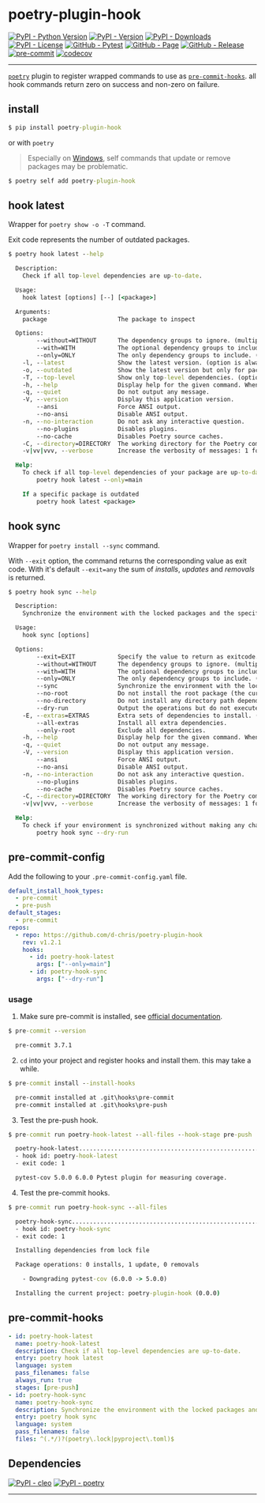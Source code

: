 # poetry-plugin-hook

[![PyPI - Python Version](https://img.shields.io/pypi/pyversions/poetry-plugin-hook)](https://pypi.org/project/poetry-plugin-hook/)
[![PyPI - Version](https://img.shields.io/pypi/v/poetry-plugin-hook)](https://pypi.org/project/poetry-plugin-hook/)
[![PyPI - Downloads](https://img.shields.io/pypi/dm/poetry-plugin-hook)](https://pypi.org/project/poetry-plugin-hook/)
[![PyPI - License](https://img.shields.io/pypi/l/poetry-plugin-hook)](https://raw.githubusercontent.com/d-chris/poetry-plugin-hook/main/LICENSE)
[![GitHub - Pytest](https://img.shields.io/github/actions/workflow/status/d-chris/poetry-plugin-hook/pytest.yml?logo=github&label=pytest)](https://github.com/d-chris/poetry-plugin-hook/actions/workflows/pytest.yml)
[![GitHub - Page](https://img.shields.io/website?url=https%3A%2F%2Fd-chris.github.io%2Fpoetry-plugin-hook&up_message=pdoc&logo=github&label=documentation)](https://d-chris.github.io/poetry-plugin-hook)
[![GitHub - Release](https://img.shields.io/github/v/tag/d-chris/poetry-plugin-hook?logo=github&label=github)](https://github.com/d-chris/poetry-plugin-hook)
[![pre-commit](https://img.shields.io/badge/pre--commit-enabled-brightgreen?logo=pre-commit)](https://raw.githubusercontent.com/d-chris/poetry-plugin-hook/main/.pre-commit-config.yaml)
[![codecov](https://codecov.io/gh/d-chris/poetry-plugin-hook/graph/badge.svg?token=RNNV7TN8WZ)](https://codecov.io/gh/d-chris/poetry-plugin-hook)

---

[`poetry`](https://python-poetry.org/) plugin to register wrapped commands to use as [`pre-commit-hooks`](https://pre-commit.com/). all hook commands return zero on success and non-zero on failure.

## install

```cmd
$ pip install poetry-plugin-hook
```

or with `poetry`

> Especially on [Windows](https://python-poetry.org/docs/cli/#self), self commands that update or remove packages may be problematic.

```cmd
$ poetry self add poetry-plugin-hook
```

## hook latest

Wrapper for `poetry show -o -T` command.

Exit code represents the number of outdated packages.

```cmd
$ poetry hook latest --help

  Description:
    Check if all top-level dependencies are up-to-date.

  Usage:
    hook latest [options] [--] [<package>]

  Arguments:
    package                    The package to inspect

  Options:
        --without=WITHOUT      The dependency groups to ignore. (multiple values allowed)
        --with=WITH            The optional dependency groups to include. (multiple values allowed)
        --only=ONLY            The only dependency groups to include. (multiple values allowed)
    -l, --latest               Show the latest version. (option is always True)
    -o, --outdated             Show the latest version but only for packages that are outdated. (option is always True)
    -T, --top-level            Show only top-level dependencies. (option is always True)
    -h, --help                 Display help for the given command. When no command is given display help for the list command.
    -q, --quiet                Do not output any message.
    -V, --version              Display this application version.
        --ansi                 Force ANSI output.
        --no-ansi              Disable ANSI output.
    -n, --no-interaction       Do not ask any interactive question.
        --no-plugins           Disables plugins.
        --no-cache             Disables Poetry source caches.
    -C, --directory=DIRECTORY  The working directory for the Poetry command (defaults to the current working directory).
    -v|vv|vvv, --verbose       Increase the verbosity of messages: 1 for normal output, 2 for more verbose output and 3 for debug.

  Help:
    To check if all top-level dependencies of your package are up-to-date
        poetry hook latest --only=main

    If a specific package is outdated
        poetry hook latest <package>
```

## hook sync

Wrapper for `poetry install --sync` command.

With `--exit` option, the command returns the corresponding value as exit code. With it's default `--exit=any` the sum of *installs*, *updates* and *removals* is returned.

```cmd
$ poetry hook sync --help

  Description:
    Synchronize the environment with the locked packages and the specified groups.

  Usage:
    hook sync [options]

  Options:
        --exit=EXIT            Specify the value to return as exitcode. choices=['any', 'installs', 'updates', 'removals'] [default: "any"]
        --without=WITHOUT      The dependency groups to ignore. (multiple values allowed)
        --with=WITH            The optional dependency groups to include. (multiple values allowed)
        --only=ONLY            The only dependency groups to include. (multiple values allowed)
        --sync                 Synchronize the environment with the locked packages and the specified groups. (option is always True)
        --no-root              Do not install the root package (the current project).
        --no-directory         Do not install any directory path dependencies; useful to install dependencies without source code, e.g. for caching of Docker layers)
        --dry-run              Output the operations but do not execute anything (implicitly enables --verbose).
    -E, --extras=EXTRAS        Extra sets of dependencies to install. (multiple values allowed)
        --all-extras           Install all extra dependencies.
        --only-root            Exclude all dependencies.
    -h, --help                 Display help for the given command. When no command is given display help for the list command.
    -q, --quiet                Do not output any message.
    -V, --version              Display this application version.
        --ansi                 Force ANSI output.
        --no-ansi              Disable ANSI output.
    -n, --no-interaction       Do not ask any interactive question.
        --no-plugins           Disables plugins.
        --no-cache             Disables Poetry source caches.
    -C, --directory=DIRECTORY  The working directory for the Poetry command (defaults to the current working directory).
    -v|vv|vvv, --verbose       Increase the verbosity of messages: 1 for normal output, 2 for more verbose output and 3 for debug.

  Help:
    To check if your environment is synchronized without making any changes
        poetry hook sync --dry-run
```

## pre-commit-config

Add the following to your `.pre-commit-config.yaml` file.

```yaml
default_install_hook_types:
  - pre-commit
  - pre-push
default_stages:
  - pre-commit
repos:
  - repo: https://github.com/d-chris/poetry-plugin-hook
    rev: v1.2.1
    hooks:
      - id: poetry-hook-latest
        args: ["--only=main"]
      - id: poetry-hook-sync
        args: ["--dry-run"]
```

### usage

1. Make sure pre-commit is installed, see [official documentation](https://pre-commit.com/#installation).
  ```cmd
  $ pre-commit --version

    pre-commit 3.7.1
  ```
2. `cd` into your project and register hooks and install them. this may take a while.
  ```cmd
  $ pre-commit install --install-hooks

    pre-commit installed at .git\hooks\pre-commit
    pre-commit installed at .git\hooks\pre-push
  ```
3. Test the pre-push hook.
  ```cmd
  $ pre-commit run poetry-hook-latest --all-files --hook-stage pre-push

    poetry-hook-latest.......................................................Failed
    - hook id: poetry-hook-latest
    - exit code: 1

    pytest-cov 5.0.0 6.0.0 Pytest plugin for measuring coverage.
  ```
4. Test the pre-commit hooks.
  ```cmd
  $ pre-commit run poetry-hook-sync --all-files

    poetry-hook-sync.........................................................Failed
    - hook id: poetry-hook-sync
    - exit code: 1

    Installing dependencies from lock file

    Package operations: 0 installs, 1 update, 0 removals

      - Downgrading pytest-cov (6.0.0 -> 5.0.0)

    Installing the current project: poetry-plugin-hook (0.0.0)
  ```

## pre-commit-hooks

```yaml
- id: poetry-hook-latest
  name: poetry-hook-latest
  description: Check if all top-level dependencies are up-to-date.
  entry: poetry hook latest
  language: system
  pass_filenames: false
  always_run: true
  stages: [pre-push]
- id: poetry-hook-sync
  name: poetry-hook-sync
  description: Synchronize the environment with the locked packages and the specified groups.
  entry: poetry hook sync
  language: system
  pass_filenames: false
  files: ^(.*/)?(poetry\.lock|pyproject\.toml)$
```

## Dependencies

[![PyPI - cleo](https://img.shields.io/pypi/v/cleo?logo=pypi&logoColor=white&label=cleo)](https://pypi.org/project/cleo/)
[![PyPI - poetry](https://img.shields.io/pypi/v/poetry?logo=poetry&logoColor=white&label=poetry)](https://pypi.org/project/poetry/)

---
